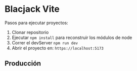 # Blacjack Vite

Pasos para ejecutar proyectos:

1. Clonar repositorio
2. Ejecutar ```npm install``` para reconstruir los módulos de node
3. Correr el devServer ```npm run dev```
4. Abrir el proyecto en: ```https://localhost:5173```

## Producción
